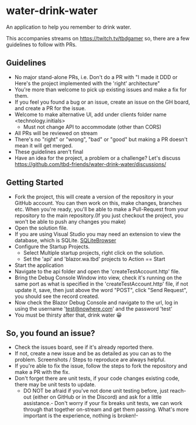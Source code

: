 # water-drink-water

An application to help you remember to drink water.

This accompanies streams on https://twitch.tv/tbdgamer so, there are a few guidelines to follow with PRs.

## Guidelines

- No major stand-alone PRs, i.e. Don't do a PR with "I made it DDD or Here's the project implemented with the 'right' architecture"
- You're more than welcome to pick up existing issues and make a fix for them.
- If you feel you found a bug or an issue, create an issue on the GH board, and create a PR for the issue.
- Welcome to make alternative UI, add under clients folder name <technology.initials>
  - Must not change API to accommodate (other than CORS)
- All PRs will be reviewed on stream
- There's no "right" or "wrong", "bad" or "good" but making a PR doesn't mean it will get merged.
- These guidelines aren't final
- Have an idea for the project, a problem or a challenge? Let's discuss https://github.com/tbd-friends/water-drink-water/discussions/

## Getting Started

- Fork the project, this will create a version of the repository in your GitHub account. You can then work on this, make changes, branches etc. When you're ready, you'll be able to make a Pull-Request from your repository to the main repository.(If you just checkout the project, you won't be able to push any changes you make)
- Open the solution file.
- If you are using Visual Studio you may need an extension to view the database, which is SQLite. [SQLiteBrowser](https://sqlitebrowser.org/dl/)
- Configure the Startup Projects.
  - Select Multiple startup projects, right click on the solution.
  - Set the 'api' and 'blazor.wa.tbd' projects to Action == Start
- Start the application
- Navigate to the api folder and open the 'createTestAccount.http' file.
- Bring the Debug Console Window into view, check it's running on the same port as what is specified in the 'createTestAccount.http' file, if not update it, save, then just above the word "POST", click "Send Request", you should see the record created.
- Now check the Blazor Debug Console and navigate to the url, log in using the username '<test@nowhere.com>' and the password 'test'
- You must be thirsty after that, drink water 😀

## So, you found an issue?

- Check the issues board, see if it's already reported there. 
- If not, create a new issue and be as detailed as you can as to the problem. Screenshots / Steps to reproduce are always helpful.
- If you're able to fix the issue, follow the steps to fork the repository and make a PR with the fix.
- Don't forget there are unit tests, if your code changes existing code, there may be unit tests to update. 
  - DO NOT be afraid if you've not done unit testing before, just reach-out (either on GitHub or in the Discord) and ask for a little assistance.- Don't worry if your fix breaks unit tests, we can work through that together on-stream and get them passing. What's more important is the experience, nothing is broken!- 
